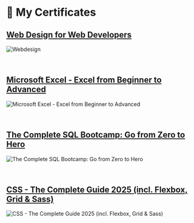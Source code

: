 # 🚀 My Certificates

## [Web Design for Web Developers](https://www.udemy.com/certificate/UC-663d7149-a416-4d88-9113-d5c916b5dc06/)

![Webdesign](https://udemy-certificate.s3.amazonaws.com/image/UC-663d7149-a416-4d88-9113-d5c916b5dc06.jpg?v=1691643259000)

<br/>

## [Microsoft Excel - Excel from Beginner to Advanced](https://www.udemy.com/certificate/UC-428c7a39-18e9-4b3d-b9f2-10d798043fcd/)

![Microsoft Excel - Excel from Beginner to Advanced](https://udemy-certificate.s3.amazonaws.com/image/UC-428c7a39-18e9-4b3d-b9f2-10d798043fcd.jpg?v=1692788221000)

<br/>

## [The Complete SQL Bootcamp: Go from Zero to Hero](https://www.udemy.com/certificate/UC-c67fb4b1-21da-4117-8814-770b7e9e80a5/)

![The Complete SQL Bootcamp: Go from Zero to Hero](https://udemy-certificate.s3.amazonaws.com/image/UC-c67fb4b1-21da-4117-8814-770b7e9e80a5.jpg?v=1711378660000)

<br/>

## [CSS - The Complete Guide 2025 (incl. Flexbox, Grid & Sass)](https://www.udemy.com/certificate/UC-422b0e73-1aca-4388-8b22-9388cc25aa55/)

![CSS - The Complete Guide 2025 (incl. Flexbox, Grid & Sass)](https://udemy-certificate.s3.amazonaws.com/image/UC-422b0e73-1aca-4388-8b22-9388cc25aa55.jpg?v=1751037842000)
